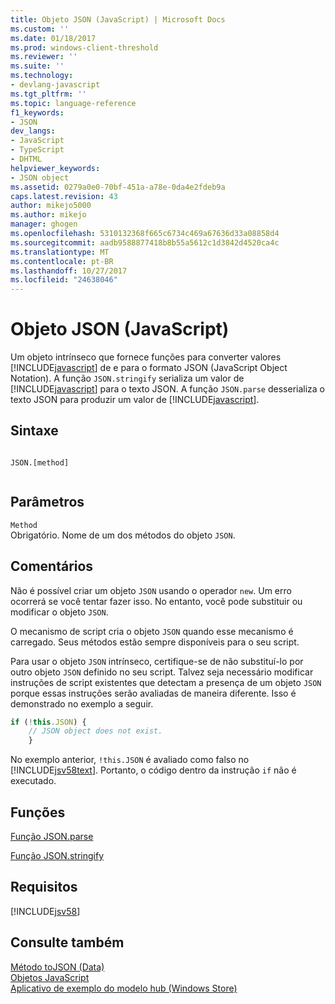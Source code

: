 ```yaml
---
title: Objeto JSON (JavaScript) | Microsoft Docs
ms.custom: ''
ms.date: 01/18/2017
ms.prod: windows-client-threshold
ms.reviewer: ''
ms.suite: ''
ms.technology:
- devlang-javascript
ms.tgt_pltfrm: ''
ms.topic: language-reference
f1_keywords:
- JSON
dev_langs:
- JavaScript
- TypeScript
- DHTML
helpviewer_keywords:
- JSON object
ms.assetid: 0279a0e0-70bf-451a-a78e-0da4e2fdeb9a
caps.latest.revision: 43
author: mikejo5000
ms.author: mikejo
manager: ghogen
ms.openlocfilehash: 5310132368f665c6734c469a67636d33a08858d4
ms.sourcegitcommit: aadb9588877418b8b55a5612c1d3842d4520ca4c
ms.translationtype: MT
ms.contentlocale: pt-BR
ms.lasthandoff: 10/27/2017
ms.locfileid: "24638046"
---
```

# <a name="json-object-javascript"></a>Objeto JSON (JavaScript)
Um objeto intrínseco que fornece funções para converter valores [!INCLUDE[javascript](../../javascript/includes/javascript-md.md)] de e para o formato JSON (JavaScript Object Notation). A função `JSON.stringify` serializa um valor de [!INCLUDE[javascript](../../javascript/includes/javascript-md.md)] para o texto JSON. A função `JSON.parse` desserializa o texto JSON para produzir um valor de [!INCLUDE[javascript](../../javascript/includes/javascript-md.md)].  
  
## <a name="syntax"></a>Sintaxe  
  
```  
  
JSON.[method]  
  
```  
  
## <a name="parameters"></a>Parâmetros  
 `Method`  
 Obrigatório. Nome de um dos métodos do objeto `JSON`.  
  
## <a name="remarks"></a>Comentários  
 Não é possível criar um objeto `JSON` usando o operador `new`. Um erro ocorrerá se você tentar fazer isso. No entanto, você pode substituir ou modificar o objeto `JSON`.  
  
 O mecanismo de script cria o objeto `JSON` quando esse mecanismo é carregado. Seus métodos estão sempre disponíveis para o seu script.  
  
 Para usar o objeto `JSON` intrínseco, certifique-se de não substituí-lo por outro objeto `JSON` definido no seu script. Talvez seja necessário modificar instruções de script existentes que detectam a presença de um objeto `JSON` porque essas instruções serão avaliadas de maneira diferente. Isso é demonstrado no exemplo a seguir.  
  
```JavaScript  
if (!this.JSON) {  
    // JSON object does not exist.  
    }  
```  
  
 No exemplo anterior, `!this.JSON` é avaliado como falso no [!INCLUDE[jsv58text](../../javascript/reference/includes/jsv58text-md.md)]. Portanto, o código dentro da instrução `if` não é executado.  
  
## <a name="functions"></a>Funções  
 [Função JSON.parse](../../javascript/reference/json-parse-function-javascript.md)  
  
 [Função JSON.stringify](../../javascript/reference/json-stringify-function-javascript.md)  
  
## <a name="requirements"></a>Requisitos  
 [!INCLUDE[jsv58](../../javascript/reference/includes/jsv58-md.md)]  
  
## <a name="see-also"></a>Consulte também  
 [Método toJSON (Data)](../../javascript/reference/tojson-method-date-javascript.md)   
 [Objetos JavaScript](../../javascript/reference/javascript-objects.md)   
 [Aplicativo de exemplo do modelo hub (Windows Store)](http://code.msdn.microsoft.com/Hub-template-sample-with-4b70002d)